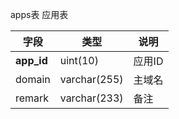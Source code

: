 apps表 应用表

| 字段  | 类型 | 说明 |
|-------|------|------|
| **app_id** | uint(10) | 应用ID |
| domain| varchar(255)| 主域名|
| remark| varchar(233)| 备注|

